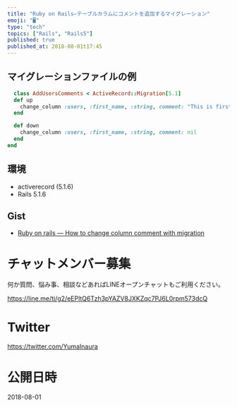```yaml
---
title: "Ruby on Rails—テーブルカラムにコメントを追加するマイグレーション"
emoji: "🖥"
type: "tech"
topics: ["Rails", "Rails5"]
published: true
published_at: 2018-08-01t17:45
---
```


## マイグレーションファイルの例

```rb
  class AddUsersComments < ActiveRecord::Migration[5.1]
  def up
    change_column :users, :first_name, :string, comment: "This is first name of user"
  end

  def down
    change_column :users, :first_name, :string, comment: nil
  end
end
```

## 環境

- activerecord (5.1.6)
- Rails 5.1.6

## Gist

- [Ruby on rails — How to change column comment with migration](https://gist.github.com/YumaInaura/a587ade00f46cba0665df82680d3bdd6)








<!-- Update From Qiita API -->

# チャットメンバー募集


何か質問、悩み事、相談などあればLINEオープンチャットもご利用ください。

https://line.me/ti/g2/eEPltQ6Tzh3pYAZV8JXKZqc7PJ6L0rpm573dcQ





# Twitter


https://twitter.com/YumaInaura


<!-- Update From Qiita API -->



# 公開日時

2018-08-01
